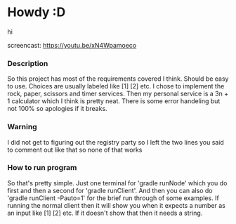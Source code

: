 # Howdy :D

hi 

screencast: https://youtu.be/xN4Wpamoeco

### Description
So this project has most of the requirements covered I think. Should be easy to use. Choices are usually labeled like [1] [2] etc. I chose to implement the rock, paper, scissors and timer services. Then my personal service is a 3n + 1 calculator which I think is pretty neat. There is some error handeling but not 100% so apologies if it breaks. 

### Warning
I did not get to figuring out the registry party so I left the two lines you said to comment out like that so none of that works

### How to run program
So that's pretty simple. Just one terminal for 'gradle runNode' which you do first and then a second for 'gradle runClient'. And then you can also do 'gradle runClient -Pauto=1' for the brief run through of some examples. If running the normal client then it will show you when it expects a number as an input like [1] [2] etc. If it doesn't show that then it needs a string. 
